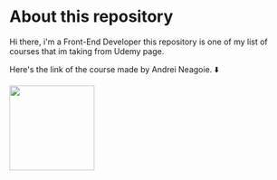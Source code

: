 # About this repository

Hi there, i'm a Front-End Developer this repository is one of my list of courses that im taking
from Udemy page.

Here's the link of the course made by Andrei Neagoie. :arrow_down:

<a href="https://www.udemy.com/course/master-the-coding-interview-data-structures-algorithms/">
  <img src="https://res.cloudinary.com/jesus0311/image/upload/v1630009912/Udemy/UdemyLogo_r7giuh.png" width="150px" />
</a>

